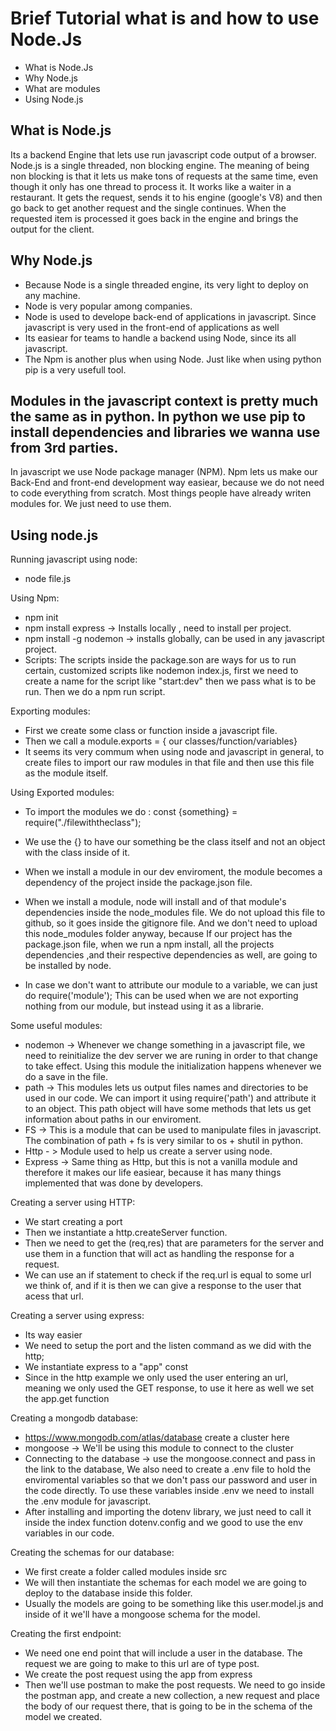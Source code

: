 # Brief Tutorial what is and how to use Node.Js

- What is Node.Js
- Why Node.js
- What are modules
- Using Node.js

## What is Node.js

Its a backend Engine that lets use run javascript code output of a browser. Node.js is a single threaded, non blocking engine.
The meaning of being non blocking is that it lets us make tons of requests at the same time, even though it only has one thread to process it.
It works like a waiter in a restaurant. It gets the request, sends it to his engine (google's V8) and then go back to get another request and the single continues.
When the requested item is processed it goes back in the engine and brings the output for the client.


## Why Node.js

- Because Node is a single threaded engine, its very light to deploy on any machine. 
- Node is very popular among companies.
- Node is used to develope back-end of applications in javascript. Since javascript is very used in the front-end of applications as well
- Its easiear for teams to handle a backend using Node, since its all javascript.
- The Npm is another plus when using Node. Just like when using python pip is a very usefull tool.


## Modules in the javascript context is pretty much the same as in python. In python we use pip to install dependencies and libraries we wanna use from 3rd parties.
In javascript we use Node package manager (NPM). Npm lets us make our Back-End and front-end development way easiear, because we do not need to code everything from scratch.
Most things people have already writen modules for. We just need to use them.


## Using node.js

Running javascript using node:
- node file.js
  
Using Npm: 
- npm init
- npm install express  -> Installs locally , need to install per project.
- npm install -g nodemon -> installs globally, can be used in any javascript project.
- Scripts: The scripts inside the package.son are ways for us to run certain, customized scripts like nodemon index.js, first we need to create a name for the script like "start:dev" then we pass what is to be run. Then we do a npm run script.

Exporting modules:
- First we create some class or function inside a javascript file.
- Then we call a module.exports = { our classes/function/variables}
- It seems its very commum when using node and javascript in general, to create files to import our raw modules in that file and then use this file as the module itself.

Using Exported modules:
- To import the modules we do : const {something} = require("./filewiththeclass");
- We use the {} to have our something be the class itself and not an object with the class inside of it.
- When we install a module in our dev enviroment, the module becomes a dependency of the project inside the package.json file.
- When we install a module, node will install and of that module's dependencies inside the node_modules file. We do not upload this file to github, so it goes inside the gitignore file. And we don't need to upload this node_modules folder anyway, because If our project has the package.json file, when we run a npm install, all the projects dependencies ,and their respective dependencies as well, are going to be installed by node.

- In case we don't want to attribute our module to a variable, we can just do require('module'); This can be used when we are not exporting nothing from our module, but instead using it as a librarie.

  
Some useful modules:
- nodemon -> Whenever we change something in a javascript file, we need to reinitialize the dev server we are runing in order to that change to take effect. Using this module the initialization happens whenever we do a save in the file.
- path -> This modules lets us output files names and directories to be used in our code. We can import it using require('path') and attribute it to an object. This path object will have some methods that lets us get information about paths in our enviroment.
- FS -> This is a module that can be used to manipulate files in javascript. The combination of path + fs is very similar to os + shutil in python.
- Http - > Module used to help us create a server using node.
- Express -> Same thing as Http, but this is not a vanilla module and therefore it makes our life easiear, because it has many things implemented that was done by developers.

Creating a server using HTTP:
- We start creating a port
- Then we instantiate a http.createServer function.
- Then we need to get the (req,res) that are parameters for the server and use them in a function that will act as handling the response for a request.
- We can use an if statement to check if the req.url is equal to some url we think of, and if it is then we can give a response to the user that acess that url.

Creating a server using express:
- Its way easier
- We need to setup the port and the listen command as we did with the http;
- We instantiate express to a "app" const
- Since in the http example we only used the user entering an url, meaning we only used the GET response, to use it here as well we set the app.get function

Creating a mongodb database:
- https://www.mongodb.com/atlas/database  create a cluster here
- mongoose -> We'll be using this module to connect to the cluster
- Connecting to the database -> use the mongoose.connect and pass in the link to the database, We also need to create a .env file to hold the enviromental variables so that we don't pass our password and user in the code directly. To use these variables inside .env we need to install the .env module for javascript.
- After installing and importing the dotenv library, we just need to call it inside the index function dotenv.config and we good to use the env variables in our code.

Creating the schemas for our database:
- We first create a folder called modules inside src
- We will then instantiate the schemas for each model we are going to deploy to the database inside this folder.
- Usually the models are going to be something like this user.model.js and inside of it we'll have a mongoose schema for the model.

Creating the first endpoint:
- We need one end point that will include a user in the database. The request we are going to make to this url are of type post.
- We create the post request using the app from express
- Then we'll use postman to make the post requests. We need to go inside the postman app, and create a new collection, a new request and place the body of our request there, that is going to be in the schema of the model we created.
